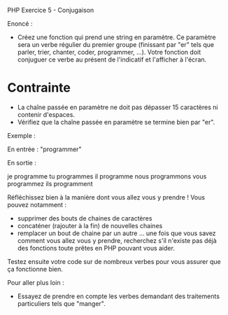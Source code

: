 PHP Exercice 5 - Conjugaison

Enoncé :
* Créez une fonction qui prend une string en paramètre. Ce paramètre sera un verbe régulier du premier groupe (finissant par "er" tels que parler, trier, chanter, coder, programmer, ...). Votre fonction doit conjuguer ce verbe au présent de l'indicatif et l'afficher à l'écran.

# Contrainte
* La chaîne passée en paramètre ne doit pas dépasser 15 caractères ni contenir d'espaces.
* Vérifiez que la chaîne passée en paramètre se termine bien par "er".

Exemple :

En entrée : "programmer"


En sortie : 

je programme
tu programmes
il programme
nous programmons
vous programmez
ils programment

Réfléchissez bien à la manière dont vous allez vous y prendre ! Vous pouvez notamment :
- supprimer des bouts de chaines de caractères
- concaténer (rajouter à la fin) de nouvelles chaines
- remplacer un bout de chaine par un autre
... une fois que vous savez comment vous allez vous y prendre, recherchez s'il n'existe pas déjà des fonctions toute prêtes en PHP pouvant vous aider.

Testez ensuite votre code sur de nombreux verbes pour vous assurer que ça fonctionne bien.

Pour aller plus loin :
* Essayez de prendre en compte les verbes demandant des traitements particuliers tels que "manger".
